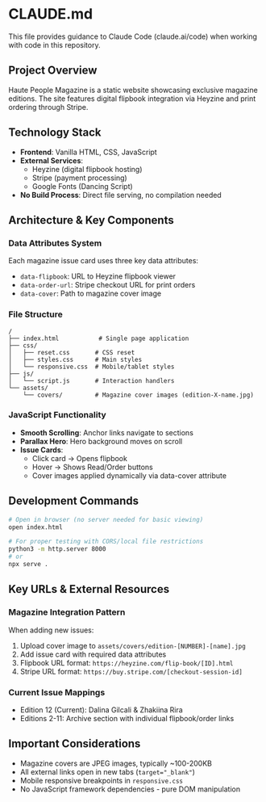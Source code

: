 # CLAUDE.md

This file provides guidance to Claude Code (claude.ai/code) when working with code in this repository.

## Project Overview

Haute People Magazine is a static website showcasing exclusive magazine editions. The site features digital flipbook integration via Heyzine and print ordering through Stripe.

## Technology Stack

- **Frontend**: Vanilla HTML, CSS, JavaScript
- **External Services**: 
  - Heyzine (digital flipbook hosting)
  - Stripe (payment processing)
  - Google Fonts (Dancing Script)
- **No Build Process**: Direct file serving, no compilation needed

## Architecture & Key Components

### Data Attributes System
Each magazine issue card uses three key data attributes:
- `data-flipbook`: URL to Heyzine flipbook viewer
- `data-order-url`: Stripe checkout URL for print orders
- `data-cover`: Path to magazine cover image

### File Structure
```
/
├── index.html           # Single page application
├── css/
│   ├── reset.css       # CSS reset
│   ├── styles.css      # Main styles
│   └── responsive.css  # Mobile/tablet styles
├── js/
│   └── script.js       # Interaction handlers
└── assets/
    └── covers/         # Magazine cover images (edition-X-name.jpg)
```

### JavaScript Functionality
- **Smooth Scrolling**: Anchor links navigate to sections
- **Parallax Hero**: Hero background moves on scroll
- **Issue Cards**: 
  - Click card → Opens flipbook
  - Hover → Shows Read/Order buttons
  - Cover images applied dynamically via data-cover attribute

## Development Commands

```bash
# Open in browser (no server needed for basic viewing)
open index.html

# For proper testing with CORS/local file restrictions
python3 -m http.server 8000
# or
npx serve .
```

## Key URLs & External Resources

### Magazine Integration Pattern
When adding new issues:
1. Upload cover image to `assets/covers/edition-[NUMBER]-[name].jpg`
2. Add issue card with required data attributes
3. Flipbook URL format: `https://heyzine.com/flip-book/[ID].html`
4. Stripe URL format: `https://buy.stripe.com/[checkout-session-id]`

### Current Issue Mappings
- Edition 12 (Current): Dalina Gilcali & Zhakiina Rira
- Editions 2-11: Archive section with individual flipbook/order links

## Important Considerations

- Magazine covers are JPEG images, typically ~100-200KB
- All external links open in new tabs (`target="_blank"`)
- Mobile responsive breakpoints in `responsive.css`
- No JavaScript framework dependencies - pure DOM manipulation